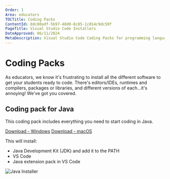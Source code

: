 ```yaml
---
Order: 1
Area: educators
TOCTitle: Coding Packs
ContentId: 8dc80adf-5b97-48d0-8c85-1c014c9dc50f
PageTitle: Visual Studio Code Installers
DateApproved: 06/11/2024
MetaDescription: Visual Studio Code Coding Packs for programming languages such as Java
---
```

# Coding Packs

As educators, we know it's frustrating to install all the different software to get your students ready to code. There's editors/IDEs, runtimes and compilers, packages or libraries, and different versions of each...it's annoying! We've got you covered.

## Coding pack for Java

This coding pack includes everything you need to start coding in Java.

<a class="install-extension-btn" onclick="pushCodingPackEvent('java', 'win')" href="https://aka.ms/vscode-java-installer-win">Download - Windows</a>
<a class="install-extension-btn" onclick="pushCodingPackEvent('java', 'mac')" href="https://aka.ms/vscode-java-installer-mac">Download - macOS</a>

This will install:

- Java Development Kit (JDK) and add it to the PATH
- VS Code
- Java extension pack in VS Code

![`Java Installer`](images/installers/java-installer.png)
